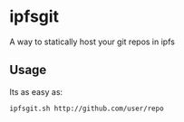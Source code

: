 # ipfsgit
A way to statically host your git repos in ipfs

## Usage
Its as easy as:
```sh
ipfsgit.sh http://github.com/user/repo
```


